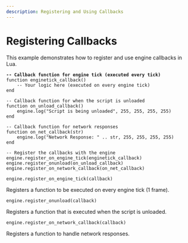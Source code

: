 ```yaml
---
description: Registering and Using Callbacks
---
```


# Registering Callbacks

This example demonstrates how to register and use engine callbacks in Lua.

<pre><code><strong>-- Callback function for engine tick (executed every tick)
</strong>function enginetick_callback()
    -- Your logic here (executed on every engine tick)
end

-- Callback function for when the script is unloaded
function on_unload_callback()
    engine.log("Script is being unloaded", 255, 255, 255, 255)
end

-- Callback function for network responses
function on_net_callback(str)
    engine.log("Network Response: " .. str, 255, 255, 255, 255)
end

-- Register the callbacks with the engine
engine.register_on_engine_tick(enginetick_callback)
engine.register_onunload(on_unload_callback)
engine.register_on_network_callback(on_net_callback)
</code></pre>



`engine.register_on_engine_tick(callback)`

Registers a function to be executed on every engine tick (1 frame).



`engine.register_onunload(callback)`

Registers a function that is executed when the script is unloaded.



`engine.register_on_network_callback(callback)`

Registers a function to handle network responses.

